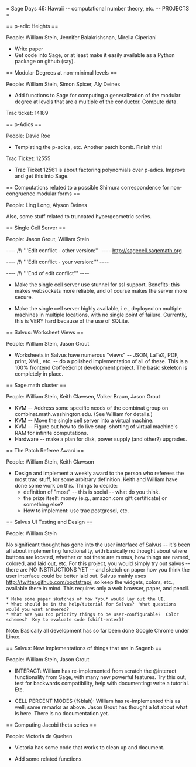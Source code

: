 = Sage Days 46: Hawaii -- computational number theory, etc. -- PROJECTS =

== p-adic Heights ==

People: William Stein, Jennifer Balakrishsnan, Mirella Ciperiani

 * Write paper
 * Get code into Sage, or at least make it easily available as a Python package on github (say).

== Modular Degrees at non-minimal levels ==

People: William Stein, Simon Spicer, Aly Deines

 * Add functions to Sage for computing a generalization of the modular degree at levels that are a multiple of the conductor.  Compute data.  

Trac ticket: 14189

== p-Adics ==

People: David Roe

  * Templating the p-adics, etc.  Another patch bomb.   Finish this!

Trac Ticket: 12555

  * Trac Ticket 12561 is about factoring polynomials over p-adics.  Improve and get this into Sage.

== Computations related to a possible Shimura correspondence for non-congruence modular forms ==

People: Ling Long, Alyson Deines

Also, some stuff related to truncated hypergeometric series. 

== Single Cell Server ==

People: Jason Grout, William Stein


---- /!\ '''Edit conflict - other version:''' ----
http://sagecell.sagemath.org


---- /!\ '''Edit conflict - your version:''' ----

---- /!\ '''End of edit conflict''' ----
 * Make the single cell server use stunnel for ssl support.  Benefits: this makes websockets more reliable, and of course makes the server more secure.

 * Make the single cell server highly available, i.e., deployed on multiple machines in multiple locations, with no single point of failure.  Currently, this is VERY hard because of the use of SQLite.

== Salvus: Worksheet Views ==

People: William Stein, Jason Grout

 * Worksheets in Salvus have numerous "views" -- JSON, LaTeX, PDF, print, XML, etc. -- do a polished implementation of all of these.  This is a 100% frontend CoffeeScript development project.  The basic skeleton is completely in place.

== Sage.math cluster ==

People: William Stein, Keith Clawsen, Volker Braun, Jason Grout

  * KVM -- Address some specific needs of the combinat group on combinat.math.washington.edu.  (See William for details.)
  * KVM -- Move the single cell server into a virtual machine.
  * KVM -- Figure out how to do live snap-shotting of virtual machine's RAM for infinite computations. 
  * Hardware -- make a plan for disk, power supply (and other?) upgrades. 

== The Patch Referee Award ==

People: William Stein, Keith Clawson

  * Design and implement a weekly award to the person who referees the most trac stuff, for some arbitrary definition.  Keith and William have done some work on this. Things to decide:
     * definition of "most" -- this is social -- what do you think.
     * the prize itself: money (e.g., amazon.com gift certificate) or something else?
     * How to implement: use trac postgresql, etc.

== Salvus UI Testing and Design ==

People: William Stein

No significant thought has gone into the user interface of Salvus -- it's been all about implementing functionality, with basically no thought about where buttons are located, whether or not there are menus, how things are named, colored, and laid out, etc.  For this project, you would simply try out salvus -- there are NO INSTRUCTIONS YET -- and sketch on paper how you think the user interface could be better laid out.    Salvus mainly uses http://twitter.github.com/bootstrap/, so keep the widgets, colors, etc., available there in mind.  This requires only a web browser, paper, and pencil.   

    * Make some paper sketches of how *you* would lay out the UI. 
    * What should be in the help/tutorial for Salvus?  What questions would you want answered?
    * What are you top priority things to be user-configurable?  Color schemes?  Key to evaluate code (shift-enter)?

Note: Basically all development has so far been done Google Chrome under Linux. 

== Salvus: New Implementations of things that are in Sagenb ==

People: William Stein, Jason Grout

 * INTERACT: William has re-implemented from scratch the @interact functionality from Sage, with many new powerful features.  Try this out, test for backwards compatibility, help with documenting: write a tutorial.  Etc. 

 * CELL PERCENT MODES (%blah): William has re-implemented this as well; same remarks as above.  Jason Grout has thought a lot about what is here.   There is no documentation yet. 

== Computing Jacobi theta series ==

People: Victoria de Quehen

 * Victoria has some code that works to clean up and document.

 * Add some related functions.
